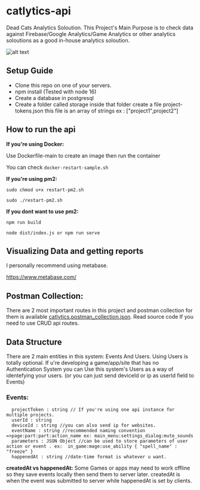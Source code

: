 
# catlytics-api
Dead Cats Analytics Soloution. This Project's Main Purpose is to check data against Firebase/Google Analytics/Game Analytics or other analytics soloutions
as a good in-house analytics soloution.

![alt text](https://media.giphy.com/media/603cLZVdYomSgIBhB0/giphy.gif "Logo Title Text 1")



## Setup Guide
- Clone this repo on one of your servers.
- npm install (Tested with node 16)
- Create a database in postgresql
- Create a folder called storage inside that folder create a file project-tokens.json this file is an array of strings ex : ["project1",project2"]
## How to run the api

**If you're using Docker:**

Use Dockerfile-main to create an image then run the container

You can check `docker-restart-sample.sh`

**If you're using pm2:**

`sudo chmod u+x restart-pm2.sh`

`sudo ./restart-pm2.sh`

**If you dont want to use pm2:**

`npm run build`

`node dist/index.js or npm run serve`
## Visualizing Data and getting reports
I personally recommend using metabase.

https://www.metabase.com/

## Postman Collection:
There are 2 most important routes in this project and postman collection for them is available [catlytics.postman_collection.json](https://github.com/Dead-Catz/catlytics-api/blob/main/catlytics.postman_collection.json).
Read source code If you need to use CRUD api routes.

## Data Structure
There are 2 main entities in this system: Events And Users. Using Users is totally optional. If u're developing a game/app/site that has no Authentication System you can Use this system's Users as a way of identefying your users. (or you can just send deviceId or ip as userId field to Events)
### Events:

	  projectToken : string // If you're using one api instance for multiple projects.
	  userId : string
	  deviceId : string //you can also send ip for websites.
	  eventName : string //recommended naming convention =>page:part:part:action_name ex: main_menu:settings_dialog:mute_sounds
	  parameters : JSON Object //can be used to store parameters of user action or event . ex:  in_game:mage:use_ability { "spell_name" : "freeze" } 
	  happenedAt : string //date-time format is whatever u want.
 

**createdAt vs happenedAt:**
Some Games or apps may need to work offline so they save events locally then send them to server later. createdAt is when the event was submitted to server while happenedAt is set by clients.
